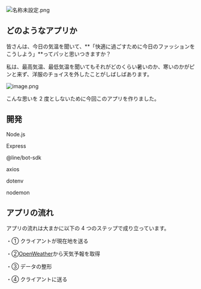 ![名称未設定.png](https://qiita-image-store.s3.ap-northeast-1.amazonaws.com/0/838372/0af0bfce-b695-b341-4e90-aeefde544562.png)

## どのようなアプリか

皆さんは、今日の気温を聞いて、**「快適に過ごすために今日のファッションをこうしよう」**ってパッと思いつきますか？

私は、最高気温、最低気温を聞いてもそれがどのくらい暑いのか、寒いのかがピンと来ず、洋服のチョイスを外したことがしばしばあります。

![image.png](https://qiita-image-store.s3.ap-northeast-1.amazonaws.com/0/838372/c9583e2c-1e6c-a662-e7cf-b9995ca8e3cb.png)

こんな思いを 2 度としないために今回このアプリを作りました。

## 開発

Node.js

Express

@line/bot-sdk

axios

dotenv

nodemon

## アプリの流れ

アプリの流れは大まかに以下の 4 つのステップで成り立っています。

・① クライアントが現在地を送る

・②[OpenWeather](https://openweathermap.org/)から天気予報を取得

・③ データの整形

・④ クライアントに送る
